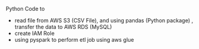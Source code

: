Python Code to 

- read file from AWS S3 (CSV File), and using pandas (Python package) , transfer the data to AWS RDS (MySQL)
- create IAM Role
- using pyspark to perform etl job using aws glue 